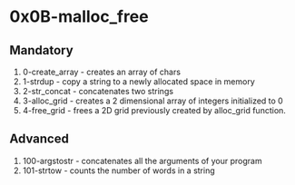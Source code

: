# 0x0B-malloc_free

## Mandatory

1. 0-create_array - creates an array of chars
2. 1-strdup - copy a string to a newly allocated space in memory
3. 2-str_concat - concatenates two strings
4. 3-alloc_grid - creates a 2 dimensional array of integers initialized to 0
5. 4-free_grid - frees a 2D grid previously created by alloc_grid function.

## Advanced

1. 100-argstostr - concatenates all the arguments of your program
2. 101-strtow - counts the number of words in a string
